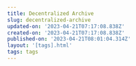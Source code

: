 ```yaml
---
title: Decentralized Archive
slug: decentralized-archive
updated-on: '2023-04-21T07:17:08.838Z'
created-on: '2023-04-21T07:17:08.838Z'
published-on: '2023-04-21T08:01:04.314Z'
layout: '[tags].html'
tags: tags
---
```



